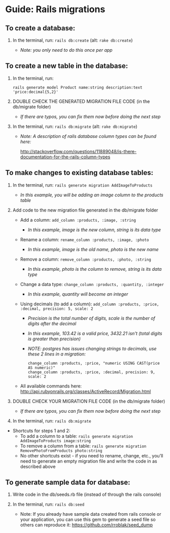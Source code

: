 # Guide: Rails migrations

## To create a database:

1. In the terminal, run: `rails db:create` (alt: `rake db:create`)

   - _Note: you only need to do this once per app_

## To create a new table in the database:

1. In the terminal, run:

   ```
   rails generate model Product name:string description:text 'price:decimal{5,2}'
   ```

2. DOUBLE CHECK THE GENERATED MIGRATION FILE CODE (in the db/migrate folder)

   - _If there are typos, you can fix them now before doing the next step_

3. In the terminal, run: `rails db:migrate` (alt: `rake db:migrate`)

   - _Note: A description of rails database column types can be found here:_

     http://stackoverflow.com/questions/11889048/is-there-documentation-for-the-rails-column-types

## To make changes to existing database tables:

1. In the terminal, run: `rails generate migration AddImageToProducts`

   - _In this example, you will be adding an image column to the products table_

2. Add code to the new migration file generated in the db/migrate folder

   - Add a column: `add_column :products, :image, :string`
     - _In this example, image is the new column, string is its data type_
   - Rename a column: `rename_column :products, :image, :photo`
     - _In this example, image is the old name, photo is the new name_
   - Remove a column: `remove_column :products, :photo, :string`
     - _In this example, photo is the column to remove, string is its data type_
   - Change a data type: `change_column :products, :quantity, :integer`
     - _In this example, quantity will become an integer_
   - Using decimals (to add a column): `add_column :products, :price, :decimal, precision: 5, scale: 2`

     - _Precision is the total number of digits, scale is the number of digits after the decimal_

     - _In this example, 103.42 is a valid price, 3432.21 isn’t (total digits is greater than precision)_
     - _NOTE: postgres has issues changing strings to decimals, use these 2 lines in a migration:_

       ```
       change_column :products, :price, "numeric USING CAST(price AS numeric)"
       change_column :products, :price, :decimal, precision: 9, scale: 2
       ```

   - All available commands here:
     http://api.rubyonrails.org/classes/ActiveRecord/Migration.html

3. DOUBLE CHECK YOUR MIGRATION FILE CODE (in the db/migrate folder)

   - _If there are typos, you can fix them now before doing the next step_

4. In the terminal, run: `rails db:migrate`

- Shortcuts for steps 1 and 2:
  - To add a column to a table:
    `rails generate migration AddImageToProducts image:string`
  - To remove a column from a table:
    `rails generate migration RemovePhotoFromProducts photo:string`
  - No other shortcuts exist - if you need to rename, change, etc., you’ll need to generate an empty migration file and write the code in as described above

## To generate sample data for database:

1. Write code in the db/seeds.rb file (instead of through the rails console)

2. In the terminal, run: `rails db:seed`
   - Note: If you already have sample data created from rails console or your application, you can use this gem to generate a seed file so others can reproduce it: https://github.com/rroblak/seed_dump
